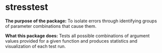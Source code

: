 # stresstest

**The purpose of the package:** To isolate errors through identifying groups of parameter combinations that cause them.

**What this package does:** Tests all possible combinations of argument values provided for a given function 
and produces statistics and visualization of each test run.
